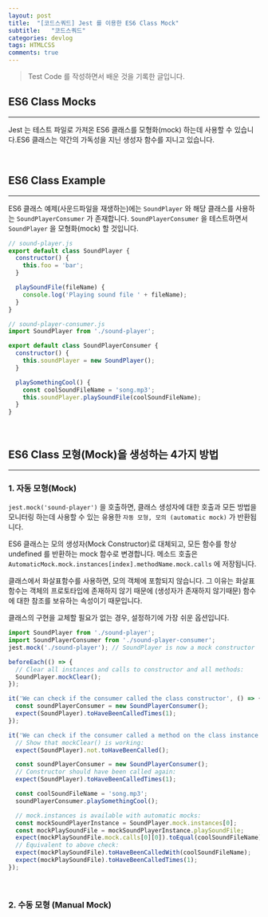```yaml
---
layout: post
title:  "[코드스쿼드] Jest 를 이용한 ES6 Class Mock"
subtitle:   "코드스쿼드"
categories: devlog
tags: HTMLCSS
comments: true
---
```


> Test Code 를 작성하면서 배운 것을 기록한 글입니다.

## ES6 Class Mocks

---

Jest 는 테스트 파일로 가져온 ES6 클래스를 모형화(mock) 하는데 사용할 수 있습니다.ES6 클래스는 약간의 가독성을 지닌 생성자 함수를 지니고 있습니다.

<br/>

## ES6 Class Example

---

ES6 클래스 예제(사운드파일을 재생하는)에는 `SoundPlayer` 와 해당 클래스를 사용하는 `SoundPlayerConsumer` 가 존재합니다. `SoundPlayerConsumer` 을 테스트하면서 `SoundPlayer` 을 모형화(mock) 할 것입니다.

```javascript
// sound-player.js
export default class SoundPlayer {
  constructor() {
    this.foo = 'bar';
  }

  playSoundFile(fileName) {
    console.log('Playing sound file ' + fileName);
  }
}
```

```javascript
// sound-player-consumer.js
import SoundPlayer from './sound-player';

export default class SoundPlayerConsumer {
  constructor() {
    this.soundPlayer = new SoundPlayer();
  }

  playSomethingCool() {
    const coolSoundFileName = 'song.mp3';
    this.soundPlayer.playSoundFile(coolSoundFileName);
  }
}
```

<br/>

## ES6 Class 모형(Mock)을 생성하는 4가지 방법

---

### 1. 자동 모형(Mock)

`jest.mock('sound-player')` 을 호출하면, 클래스 생성자에 대한 호출과 모든 방법을 모니터링 하는데 사용할 수 있는 유용한 `자동 모형, 모의 (automatic mock)` 가 반환됩니다.

ES6 클래스는 모의 생성자(Mock Constructor)로 대체되고, 모든 함수를 항상 undefined 를 반환하는 mock 함수로 변경합니다. 메소드 호출은 `AutomaticMock.mock.instances[index].methodName.mock.calls` 에 저장됩니다. 

클래스에서 화살표함수를 사용하면, 모의 객체에 포함되지 않습니다. 그 이유는 화살표 함수는 객체의 프로토타입에 존재하지 않기 때문에 (생성자가 존재하지 않기때문) 함수에 대한 참조를 보유하는 속성이기 때문입니다.

클래스의 구현을 교체할 필요가 없는 경우, 설정하기에 가장 쉬운 옵션입니다.

```javascript
import SoundPlayer from './sound-player';
import SoundPlayerConsumer from './sound-player-consumer';
jest.mock('./sound-player'); // SoundPlayer is now a mock constructor

beforeEach(() => {
  // Clear all instances and calls to constructor and all methods:
  SoundPlayer.mockClear();
});

it('We can check if the consumer called the class constructor', () => {
  const soundPlayerConsumer = new SoundPlayerConsumer();
  expect(SoundPlayer).toHaveBeenCalledTimes(1);
});

it('We can check if the consumer called a method on the class instance', () => {
  // Show that mockClear() is working:
  expect(SoundPlayer).not.toHaveBeenCalled();

  const soundPlayerConsumer = new SoundPlayerConsumer();
  // Constructor should have been called again:
  expect(SoundPlayer).toHaveBeenCalledTimes(1);

  const coolSoundFileName = 'song.mp3';
  soundPlayerConsumer.playSomethingCool();

  // mock.instances is available with automatic mocks:
  const mockSoundPlayerInstance = SoundPlayer.mock.instances[0];
  const mockPlaySoundFile = mockSoundPlayerInstance.playSoundFile;
  expect(mockPlaySoundFile.mock.calls[0][0]).toEqual(coolSoundFileName);
  // Equivalent to above check:
  expect(mockPlaySoundFile).toHaveBeenCalledWith(coolSoundFileName);
  expect(mockPlaySoundFile).toHaveBeenCalledTimes(1);
});
```

<br/>

### 2. 수동 모형 (Manual Mock)







































